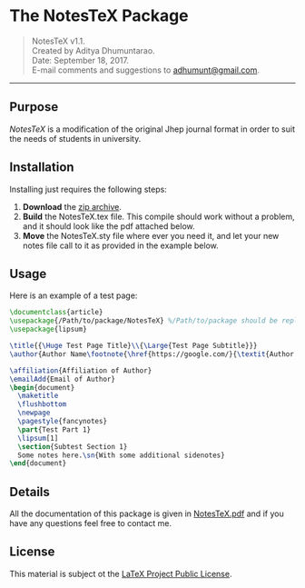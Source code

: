 # The NotesTeX Package

> NotesTeX v1.1.  
> Created by Aditya Dhumuntarao.  
> Date: September 18, 2017.  
> E-mail comments and suggestions to adhumunt@gmail.com.  
---
## Purpose
_NotesTeX_ is a modification of the original Jhep journal format in order to suit the needs of students in university. 

## Installation
Installing just requires the following steps:

1. **Download** the [zip archive](NoTeX.zip).
2. **Build** the NotesTeX.tex file. This compile should work without a problem, and it should look like the pdf attached below.
3. **Move** the NotesTeX.sty file where ever you need it, and let your new notes file call to it as provided in the example below.

## Usage
Here is an example of a test page:

```latex
\documentclass{article}
\usepackage{/Path/to/package/NotesTeX} %/Path/to/package should be replaced with package location
\usepackage{lipsum}

\title{{\Huge Test Page Title}\\{\Large{Test Page Subtitle}}}
\author{Author Name\footnote{\href{https://google.com/}{\textit{Author Website}}}}

\affiliation{Affiliation of Author}
\emailAdd{Email of Author}
\begin{document}
  \maketitle
  \flushbottom
  \newpage
  \pagestyle{fancynotes}
  \part{Test Part 1}
  \lipsum[1]
  \section{Subtest Section 1}
  Some notes here.\sn{With some additional sidenotes}
\end{document}
```

## Details
All the documentation of this package is given in [NotesTeX.pdf](NoTeX/NotesTeX.pdf) and if you have any questions feel free to contact me.


## License
This material is subject ot the [LaTeX Project Public License](LICENSE).